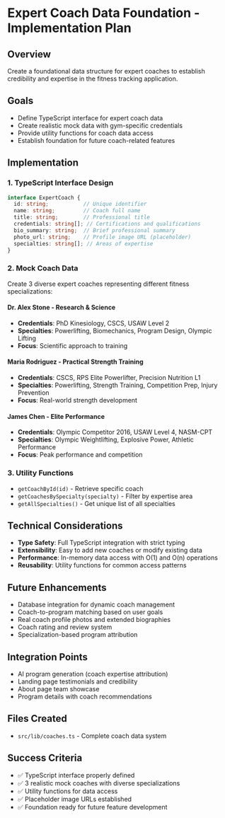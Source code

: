 # Expert Coach Data Foundation - Implementation Plan

## Overview
Create a foundational data structure for expert coaches to establish credibility and expertise in the fitness tracking application.

## Goals
- Define TypeScript interface for expert coach data
- Create realistic mock data with gym-specific credentials
- Provide utility functions for coach data access
- Establish foundation for future coach-related features

## Implementation

### 1. TypeScript Interface Design
```typescript
interface ExpertCoach {
  id: string;           // Unique identifier
  name: string;         // Coach full name
  title: string;        // Professional title
  credentials: string[]; // Certifications and qualifications
  bio_summary: string;  // Brief professional summary
  photo_url: string;    // Profile image URL (placeholder)
  specialties: string[]; // Areas of expertise
}
```

### 2. Mock Coach Data
Create 3 diverse expert coaches representing different fitness specializations:

#### Dr. Alex Stone - Research & Science
- **Credentials**: PhD Kinesiology, CSCS, USAW Level 2
- **Specialties**: Powerlifting, Biomechanics, Program Design, Olympic Lifting
- **Focus**: Scientific approach to training

#### Maria Rodriguez - Practical Strength Training
- **Credentials**: CSCS, RPS Elite Powerlifter, Precision Nutrition L1
- **Specialties**: Powerlifting, Strength Training, Competition Prep, Injury Prevention
- **Focus**: Real-world strength development

#### James Chen - Elite Performance
- **Credentials**: Olympic Competitor 2016, USAW Level 4, NASM-CPT
- **Specialties**: Olympic Weightlifting, Explosive Power, Athletic Performance
- **Focus**: Peak performance and competition

### 3. Utility Functions
- `getCoachById(id)` - Retrieve specific coach
- `getCoachesBySpecialty(specialty)` - Filter by expertise area
- `getAllSpecialties()` - Get unique list of all specialties

## Technical Considerations
- **Type Safety**: Full TypeScript integration with strict typing
- **Extensibility**: Easy to add new coaches or modify existing data
- **Performance**: In-memory data access with O(1) and O(n) operations
- **Reusability**: Utility functions for common access patterns

## Future Enhancements
- Database integration for dynamic coach management
- Coach-to-program matching based on user goals
- Real coach profile photos and extended biographies
- Coach rating and review system
- Specialization-based program attribution

## Integration Points
- AI program generation (coach expertise attribution)
- Landing page testimonials and credibility
- About page team showcase
- Program details with coach recommendations

## Files Created
- `src/lib/coaches.ts` - Complete coach data system

## Success Criteria
- ✅ TypeScript interface properly defined
- ✅ 3 realistic mock coaches with diverse specializations
- ✅ Utility functions for data access
- ✅ Placeholder image URLs established
- ✅ Foundation ready for future feature development 